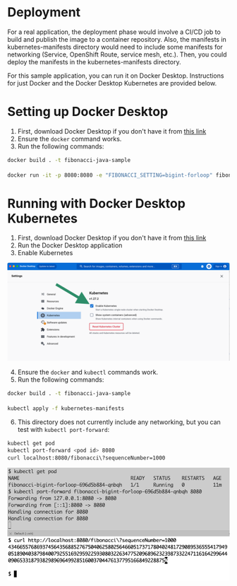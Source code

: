 # Deployment

For a real application, the deployment phase would involve a CI/CD job to build and publish the image to a container repository. Also, the manifests in kubernetes-manifests directory would need to include some manifests for networking (Service, OpenShift Route, service mesh, etc.). Then, you could deploy the manifests in the kubernetes-manifests directory.

For this sample application, you can run it on Docker Desktop. Instructions for just Docker and the Docker Desktop Kubernetes are provided below.

# Setting up Docker Desktop

1. First, download Docker Desktop if you don't have it from [this link](https://www.docker.com/products/docker-desktop/) 
2. Ensure the `docker` command works.
3. Run the following commands:

```bash
docker build . -t fibonacci-java-sample

docker run -it -p 8080:8080 -e "FIBONACCI_SETTING=bigint-forloop" fibonacci-java-sample
```

# Running with Docker Desktop Kubernetes

1. First, download Docker Desktop if you don't have it from [this link](https://www.docker.com/products/docker-desktop/) 
2. Run the Docker Desktop application
3. Enable Kubernetes

![Image showing that you need to check the Enable Kubernetes box in Docker](images/enable-kubernetes.png)

4. Ensure the `docker` and `kubectl` commands work. 
5. Run the following commands:

```bash
docker build . -t fibonacci-java-sample

kubectl apply -f kubernetes-manifests
```

6. This directory does not currently include any networking, but you can test with `kubectl port-forward`: 

```bash
kubectl get pod
kubectl port-forward <pod id> 8080
curl localhost:8080/fibonacci\?sequenceNumber=1000
```

![image showing the port forwarding running](images/port-forwarding.png)

